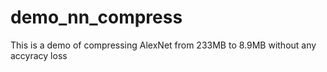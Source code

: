 # demo_nn_compress
This is a demo of compressing AlexNet from 233MB to 8.9MB without any accyracy loss

